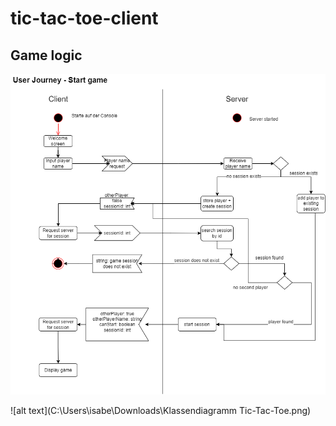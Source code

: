 # tic-tac-toe-client
## Game logic
![alt text](doc/user_journey.drawio.png)

![alt text](C:\Users\isabe\Downloads\Klassendiagramm Tic-Tac-Toe.png)